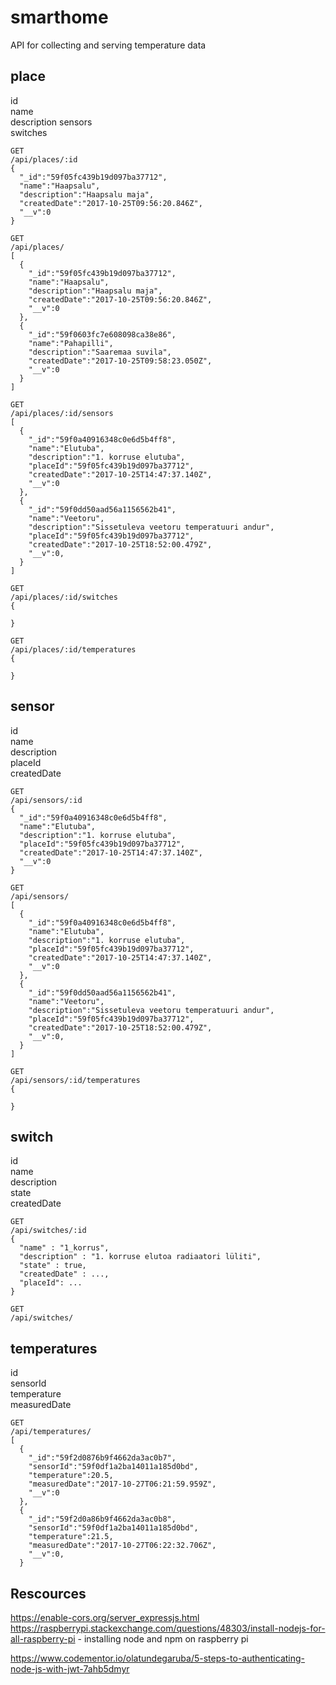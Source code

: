 # smarthome
API for collecting and serving temperature data

## place  
  id  
  name  
  description 
  sensors  
  switches  
  
```
GET
/api/places/:id
{
  "_id":"59f05fc439b19d097ba37712",
  "name":"Haapsalu",
  "description":"Haapsalu maja",
  "createdDate":"2017-10-25T09:56:20.846Z",
  "__v":0
}

GET
/api/places/
[
  {
    "_id":"59f05fc439b19d097ba37712",
    "name":"Haapsalu",
    "description":"Haapsalu maja",
    "createdDate":"2017-10-25T09:56:20.846Z",
    "__v":0
  },
  {
    "_id":"59f0603fc7e608098ca38e86",
    "name":"Pahapilli",
    "description":"Saaremaa suvila",
    "createdDate":"2017-10-25T09:58:23.050Z",
    "__v":0
  }
]

GET
/api/places/:id/sensors
[
  {
    "_id":"59f0a40916348c0e6d5b4ff8",
    "name":"Elutuba",
    "description":"1. korruse elutuba",
    "placeId":"59f05fc439b19d097ba37712",
    "createdDate":"2017-10-25T14:47:37.140Z",
    "__v":0  
  },
  {
    "_id":"59f0dd50aad56a1156562b41",
    "name":"Veetoru",
    "description":"Sissetuleva veetoru temperatuuri andur",
    "placeId":"59f05fc439b19d097ba37712",
    "createdDate":"2017-10-25T18:52:00.479Z",
    "__v":0,
  }
]

GET
/api/places/:id/switches
{
  
}

GET
/api/places/:id/temperatures
{
  
}

```
  
## sensor  
  id  
  name  
  description  
  placeId  
  createdDate  

```
GET
/api/sensors/:id
{
  "_id":"59f0a40916348c0e6d5b4ff8",
  "name":"Elutuba",
  "description":"1. korruse elutuba",
  "placeId":"59f05fc439b19d097ba37712",
  "createdDate":"2017-10-25T14:47:37.140Z",
  "__v":0  
}

GET
/api/sensors/
[
  {
    "_id":"59f0a40916348c0e6d5b4ff8",
    "name":"Elutuba",
    "description":"1. korruse elutuba",
    "placeId":"59f05fc439b19d097ba37712",
    "createdDate":"2017-10-25T14:47:37.140Z",
    "__v":0  
  },
  {
    "_id":"59f0dd50aad56a1156562b41",
    "name":"Veetoru",
    "description":"Sissetuleva veetoru temperatuuri andur",
    "placeId":"59f05fc439b19d097ba37712",
    "createdDate":"2017-10-25T18:52:00.479Z",
    "__v":0,
  }
]

GET
/api/sensors/:id/temperatures
{
  
}

```

## switch  
  id  
  name  
  description  
  state  
  createdDate  
  

```
GET
/api/switches/:id
{
  "name" : "1_korrus",
  "description" : "1. korruse elutoa radiaatori lüliti",
  "state" : true,
  "createdDate" : ...,
  "placeId": ...
}

GET
/api/switches/

```

## temperatures  
  id  
  sensorId  
  temperature  
  measuredDate    
  

```
GET
/api/temperatures/
[
  {
    "_id":"59f2d0876b9f4662da3ac0b7",
    "sensorId":"59f0df1a2ba14011a185d0bd",
    "temperature":20.5,
    "measuredDate":"2017-10-27T06:21:59.959Z",
    "__v":0
  },
  {
    "_id":"59f2d0a86b9f4662da3ac0b8",
    "sensorId":"59f0df1a2ba14011a185d0bd",
    "temperature":21.5,
    "measuredDate":"2017-10-27T06:22:32.706Z",
    "__v":0,
  }

```


## Rescources  
https://enable-cors.org/server_expressjs.html  
https://raspberrypi.stackexchange.com/questions/48303/install-nodejs-for-all-raspberry-pi - installing node and npm on raspberry pi  

https://www.codementor.io/olatundegaruba/5-steps-to-authenticating-node-js-with-jwt-7ahb5dmyr
